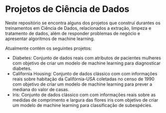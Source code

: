 # Projetos de Ciência de Dados

Neste repositório se encontra alguns dos projetos que construí durantes os treinamentos em Ciência de Dados, relacionados a extração, limpeza e tratamento de dados, além de responder problemas de negócio e apresentar algoritmos de machine learning. 

Atualmente contém os seguintes projetos:
*  Diabetes: Conjunto de dados reais com atributos de pacientes mulheres com objetivo de criar um modelo de machine learning para diagnosticar diabetes.
*  California Housing: Conjunto de dados clássico com com informações reais sobre habitação da Califórnia-USA coletadas no censo de 1990 com objetivo de criar um modelo de machine learning para prever a mediana do valor de casas.
*  Iris: Conjunto de dados clássico com com informações reais sobre as medidas de comprimento e largura das flores iris com objetivo de criar um modelo de machine learning para classificação de subespécies.
